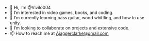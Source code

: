 - 👋 Hi, I’m @Vivilo004
- 👀 I’m interested in video games, books, and coding.
- 🌱 I’m currently learning bass guitar, wood whittling, and how to use unity.
- 💞️ I’m looking to collaborate on projects and extensive code.
- 📫 How to reach me at Ajaggerclarke@gmail.com

<!---
Vivilo004/Vivilo004 is a ✨ special ✨ repository because its `README.md` (this file) appears on your GitHub profile.
You can click the Preview link to take a look at your changes.
--->
